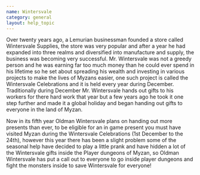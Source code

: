 ```yaml
---
name: Wintersvale
category: general
layout: help_topic
---
```

Over twenty years ago, a Lemurian businessman founded a store called Wintersvale Supplies, the store was very popular and after a year he had expanded into three realms and diversified into manufacture and supply, the business was becoming very successful. Mr. Wintersvale was not a greedy person and he was earning far too much money than he could ever spend in his lifetime so he set about spreading his wealth and investing in various projects to make the lives of Myzans easier, one such project is called the Wintersvale Celebrations and it is held every year during December. Traditionally during December Mr. Wintersvale hands out gifts to his workers for there hard work that year but a few years ago he took it one step further and made it a global holiday and began handing out gifts to everyone in the land of Myzan.  
  
Now in its fifth year Oldman Wintersvale plans on handing out more presents than ever, to be eligible for an in game present you must have visited Myzan during the Wintersvale Celebrations (1st December to the 24th), however this year there has been a slight problem some of the seasonal help have decided to play a little prank and have hidden a lot of the Wintersvale gifts inside the Player dungeons of Myzan, so Oldman Wintersvale has put a call out to everyone to go inside player dungeons and fight the monsters inside to save Wintersvale for everyone!